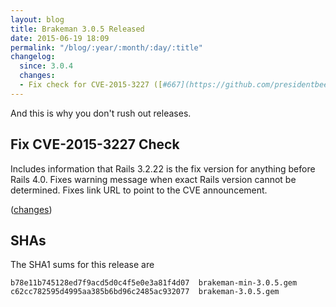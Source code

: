 ```yaml
---
layout: blog
title: Brakeman 3.0.5 Released
date: 2015-06-19 18:09
permalink: "/blog/:year/:month/:day/:title"
changelog:
  since: 3.0.4
  changes:
  - Fix check for CVE-2015-3227 ([#667](https://github.com/presidentbeef/brakeman/issues/667))
---
```



And this is why you don't rush out releases.


## Fix CVE-2015-3227 Check

Includes information that Rails 3.2.22 is the fix version for anything before Rails 4.0. Fixes warning message when exact Rails version cannot be determined. Fixes link URL to point to the CVE announcement.

([changes](https://github.com/presidentbeef/brakeman/pull/668))

## SHAs

The SHA1 sums for this release are

    b78e11b745128ed7f9acd5d0c4f5e0e3a81f4d07  brakeman-min-3.0.5.gem
    c62cc782595d4995aa385b6bd96c2485ac932077  brakeman-3.0.5.gem
